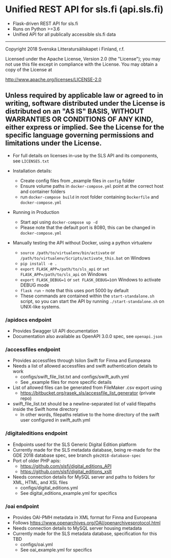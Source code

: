# Unified REST API for sls.fi (api.sls.fi)
- Flask-driven REST API for sls.fi
- Runs on Python >=3.6
- Unified API for all publically accessible sls.fi data 
---
Copyright 2018 Svenska Litteratursällskapet i Finland, r.f.

Licensed under the Apache License, Version 2.0 (the "License");
you may not use this file except in compliance with the License.
You may obtain a copy of the License at

   http://www.apache.org/licenses/LICENSE-2.0

Unless required by applicable law or agreed to in writing, software
distributed under the License is distributed on an "AS IS" BASIS,
WITHOUT WARRANTIES OR CONDITIONS OF ANY KIND, either express or implied.
See the License for the specific language governing permissions and
limitations under the License.
---
- For full details on licenses in-use by the SLS API and its components, see `LICENSES.txt`

- Installation details:
    - Create config files from _example files in `config` folder
    - Ensure volume paths in `docker-compose.yml` point at the correct host and container folders
    - run `docker-compose build` in root folder containing `Dockerfile` and `docker-compose.yml`
    
- Running in Production
    - Start api using `docker-compose up -d`
    - Please note that the default port is 8080, this can be changed in `docker-compose.yml`
    
- Manually testing the API without Docker, using a python virtualenv
    - `source /path/to/virtualenv/bin/activate` or `/path/to/virtualenv/Scripts/activate_this.bat` on Windows
    - `pip install -e .`
    - `export FLASK_APP=/path/to/sls_api` or `set FLASK_APP=/path/to/sls_api` on Windows
    - `export FLASK_DEBUG=1` or `set FLASK_DEBUG=1`on Windows to activate DEBUG mode
    - `flask run` - note that this uses port 5000 by default
    - These commands are contained within the `start-standalone.sh` script, so you can start the API by running `./start-standalone.sh` on UNIX-like systems.

### /apidocs endpoint
- Provides Swagger UI API documentation
- Documentation also available as OpenAPI 3.0.0 spec, see `openapi.json`

### /accessfiles endpoint
- Provides accessfiles through Isilon Swift for Finna and Europeana
- Needs a list of allowed accessfiles and swift authentication details to work
    - configs/swift_file_list.txt and configs/swift_auth.yml
    - See _example files for more specific details
- List of allowed files can be generated from FileMaker .csv export using
    - https://bitbucket.org/rasek_sls/accessfile_list_generator  (private repo)
- swift_file_list.txt should be a newline-separated list of valid filepaths inside the Swift home directory
    - In other words, filepaths relative to the home directory of the swift user configured in swift_auth.yml

### /digitaleditions endpoint
- Endpoints used for the SLS Generic Digital Edition platform
- Currently made for the SLS metadata database, being re-made for the GDE 2018 database spec, see branch `gde2018-database-spec`
- Port of older PHP apis:
    - https://github.com/slsfi/digital_editions_API 
    - https://github.com/slsfi/digital_editions_xslt
- Needs connection details for MySQL server and paths to folders for XML, HTML, and XSL files
    - configs/digital_editions.yml
    - See digital_editions_example.yml for specifics    

### /oai endpoint
- Provides OAI-PMH metadata in XML format for Finna and Europeana
- Follows https://www.openarchives.org/OAI/openarchivesprotocol.html
- Needs connection details to MySQL server housing metadata
- Currently made for the SLS metadata database, specification for this TBD
    - configs/oai.yml
    - See oai_example.yml for specifics
